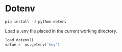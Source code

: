 # Dotenv

```sh
pip install -U python-dotenv
```

Load a .env file placed in the current working directory.
```py
load_dotenv()
value =  os.getenv('key')
```
